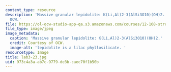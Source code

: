```yaml
---
content_type: resource
description: 'Massive granular lepidolite: K(Li,Al)2-3(AlSi3O10)(OH)2. Courtesy of
  OCW.'
file: https://ol-ocw-studio-app-qa.s3.amazonaws.com/courses/12-108-structure-of-earth-materials-fall-2004/973c4a3aab7c9779de3bcaec70f1b50b_lab3-23.jpg
file_type: image/jpeg
image_metadata:
  caption: 'Massive granular lepidolite: K(Li,Al)2-3(AlSi3O10)(OH)2.'
  credit: Courtesy of OCW.
  image-alt: 'lepidolite is a lilac phyllosilicate. '
resourcetype: Image
title: lab3-23.jpg
uid: 973c4a3a-ab7c-9779-de3b-caec70f1b50b
---
```

